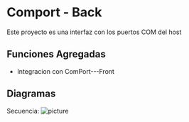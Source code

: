 # Comport - Back

Este proyecto es una interfaz con los puertos COM del host

## Funciones Agregadas
- Integracion con ComPort---Front

## Diagramas
Secuencia:
![picture](diagrams/AngularSeedDemoSecuence.svg)

